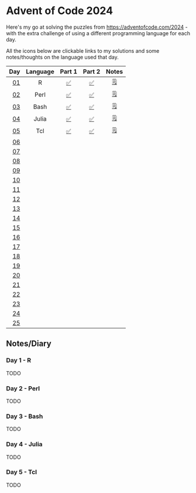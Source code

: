 # Advent of Code 2024

Here's my go at solving the puzzles from https://adventofcode.com/2024 - with the extra challenge of using a different programming language for each day.

All the icons below are clickable links to my solutions and some notes/thoughts on the language used that day.

| Day                                        | Language | Part 1                                     | Part 2                                     | Notes                                 |
| -----------------------------------------: | :------: | :----------------------------------------: | :----------------------------------------: | :-----------------------------------: |
| [01](https://adventofcode.com/2024/day/1)  | R        | [:white_check_mark:](01_R/01a.r)           | [:white_check_mark:](01_R/01b.r)           | [:spiral_notepad:](#day-1---r)        |
| [02](https://adventofcode.com/2024/day/2)  | Perl     | [:white_check_mark:](02_Perl/02a.pl)       | [:white_check_mark:](02_Perl/02b.pl)       | [:spiral_notepad:](#day-2---perl)     |
| [03](https://adventofcode.com/2024/day/3)  | Bash     | [:white_check_mark:](03_Bash/03a.sh)       | [:white_check_mark:](03_Bash/03b.sh)       | [:spiral_notepad:](#day-3---bash)     |
| [04](https://adventofcode.com/2024/day/4)  | Julia    | [:white_check_mark:](04_Julia/04a.jl)      | [:white_check_mark:](04_Julia/04b.jl)      | [:spiral_notepad:](#day-4---julia)    |
| [05](https://adventofcode.com/2024/day/5)  | Tcl      | [:white_check_mark:](05_Tcl/05a.tcl)       | [:white_check_mark:](05_Tcl/05b.tcl)       | [:spiral_notepad:](#day-5---tcl)      |
| [06](https://adventofcode.com/2024/day/6)  |          |                                            |                                            |                                       |
| [07](https://adventofcode.com/2024/day/7)  |          |                                            |                                            |                                       |
| [08](https://adventofcode.com/2024/day/8)  |          |                                            |                                            |                                       |
| [09](https://adventofcode.com/2024/day/9)  |          |                                            |                                            |                                       |
| [10](https://adventofcode.com/2024/day/10) |          |                                            |                                            |                                       |
| [11](https://adventofcode.com/2024/day/11) |          |                                            |                                            |                                       |
| [12](https://adventofcode.com/2024/day/12) |          |                                            |                                            |                                       |
| [13](https://adventofcode.com/2024/day/13) |          |                                            |                                            |                                       |
| [14](https://adventofcode.com/2024/day/14) |          |                                            |                                            |                                       |
| [15](https://adventofcode.com/2024/day/15) |          |                                            |                                            |                                       |
| [16](https://adventofcode.com/2024/day/16) |          |                                            |                                            |                                       |
| [17](https://adventofcode.com/2024/day/17) |          |                                            |                                            |                                       |
| [18](https://adventofcode.com/2024/day/18) |          |                                            |                                            |                                       |
| [19](https://adventofcode.com/2024/day/19) |          |                                            |                                            |                                       |
| [20](https://adventofcode.com/2024/day/20) |          |                                            |                                            |                                       |
| [21](https://adventofcode.com/2024/day/21) |          |                                            |                                            |                                       |
| [22](https://adventofcode.com/2024/day/22) |          |                                            |                                            |                                       |
| [23](https://adventofcode.com/2024/day/23) |          |                                            |                                            |                                       |
| [24](https://adventofcode.com/2024/day/24) |          |                                            |                                            |                                       |
| [25](https://adventofcode.com/2024/day/25) |          |                                            |                                            |                                       |

## Notes/Diary

### Day 1 - R

TODO

### Day 2 - Perl

TODO

### Day 3 - Bash

TODO

### Day 4 - Julia

TODO

### Day 5 - Tcl

TODO
